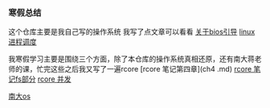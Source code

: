 ### 寒假总结
这个仓库主要是我自己写的操作系统
我写了点文章可以看看
[关于bios引导](关于bios引导.md)
[linux进程调度](linux进程调度.md)

我寒假学习主要是围绕三个方面，除了本仓库的操作系统真相还原，还有南大蒋老师的课，忙完这些之后我又写了一遍rcore
[rcore 笔记第四章](ch4 .md)
[rcore 笔记fs部分](fs.md)
[rcore 并发](ch5和并发.md)

[南大os](jyyos.md)
